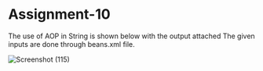 # Assignment-10

The use of AOP in String is shown below with the output attached
The given inputs are done through beans.xml file.

![Screenshot (115)](https://user-images.githubusercontent.com/68680320/218328683-b0101be5-ffdf-4ade-a5d2-fea9eb3b6d37.png)
